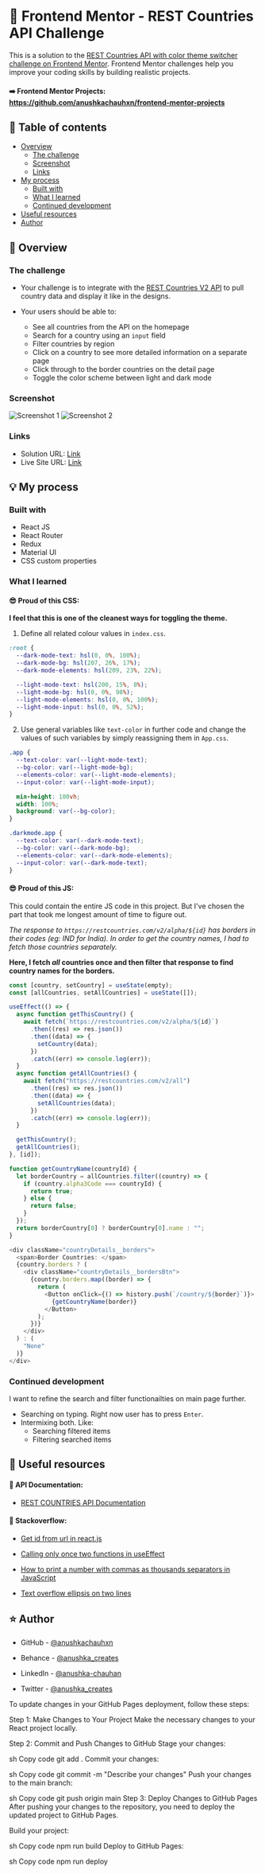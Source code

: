 # 🎯 Frontend Mentor - REST Countries API Challenge

This is a solution to the [REST Countries API with color theme switcher challenge on Frontend Mentor](https://www.frontendmentor.io/challenges/rest-countries-api-with-color-theme-switcher-5cacc469fec04111f7b848ca). Frontend Mentor challenges help you improve your coding skills by building realistic projects.

#### ➡️ Frontend Mentor Projects: https://github.com/anushkachauhxn/frontend-mentor-projects

## 📜 Table of contents

- [Overview](#overview)
  - [The challenge](#the-challenge)
  - [Screenshot](#screenshot)
  - [Links](#links)
- [My process](#my-process)
  - [Built with](#built-with)
  - [What I learned](#what-i-learned)
  - [Continued development](#continued-development)
- [Useful resources](#useful-resources)
- [Author](#author)

## 📝 Overview

### The challenge

- Your challenge is to integrate with the [REST Countries V2 API](https://restcountries.com/#api-endpoints-v2) to pull country data and display it like in the designs.

- Your users should be able to:
  - See all countries from the API on the homepage
  - Search for a country using an `input` field
  - Filter countries by region
  - Click on a country to see more detailed information on a separate page
  - Click through to the border countries on the detail page
  - Toggle the color scheme between light and dark mode

### Screenshot

<img src="https://user-images.githubusercontent.com/59930625/151432133-e3d8e53c-c0ff-4716-b71a-cb08856a45de.png" alt="Screenshot 1">
<img src="https://user-images.githubusercontent.com/59930625/151432125-4300ddd7-2c0d-400f-97db-de7c2d088f07.png" alt="Screenshot 2">

### Links

- Solution URL: [Link](https://github.com/anushkachauhxn/fm-rest-countries-api)
- Live Site URL: [Link](https://anushkachauhxn.github.io/fm-rest-countries-api/)

## 💡 My process

### Built with

- React JS
- React Router
- Redux
- Material UI
- CSS custom properties

### What I learned

#### 😎 Proud of this CSS:

**I feel that this is one of the cleanest ways for toggling the theme.**

1. Define all related colour values in `index.css`.

```css
:root {
  --dark-mode-text: hsl(0, 0%, 100%);
  --dark-mode-bg: hsl(207, 26%, 17%);
  --dark-mode-elements: hsl(209, 23%, 22%);

  --light-mode-text: hsl(200, 15%, 8%);
  --light-mode-bg: hsl(0, 0%, 98%);
  --light-mode-elements: hsl(0, 0%, 100%);
  --light-mode-input: hsl(0, 0%, 52%);
}
```

2. Use general variables like `text-color` in further code and change the values of such variables by simply reassigning them in `App.css`.

```css
.app {
  --text-color: var(--light-mode-text);
  --bg-color: var(--light-mode-bg);
  --elements-color: var(--light-mode-elements);
  --input-color: var(--light-mode-input);

  min-height: 100vh;
  width: 100%;
  background: var(--bg-color);
}

.darkmode.app {
  --text-color: var(--dark-mode-text);
  --bg-color: var(--dark-mode-bg);
  --elements-color: var(--dark-mode-elements);
  --input-color: var(--dark-mode-text);
}
```

#### 😎 Proud of this JS:

This could contain the entire JS code in this project. But I've chosen the part that took me longest amount of time to figure out.

_The response to `https://restcountries.com/v2/alpha/${id}` has borders in their codes (eg: IND for India). In order to get the country names, I had to fetch those countries separately._

**Here, I fetch _all_ countries once and then filter that response to find country names for the borders.**

```js
const [country, setCountry] = useState(empty);
const [allCountries, setAllCountries] = useState([]);

useEffect(() => {
  async function getThisCountry() {
    await fetch(`https://restcountries.com/v2/alpha/${id}`)
      .then((res) => res.json())
      .then((data) => {
        setCountry(data);
      })
      .catch((err) => console.log(err));
  }
  async function getAllCountries() {
    await fetch("https://restcountries.com/v2/all")
      .then((res) => res.json())
      .then((data) => {
        setAllCountries(data);
      })
      .catch((err) => console.log(err));
  }

  getThisCountry();
  getAllCountries();
}, [id]);

function getCountryName(countryId) {
  let borderCountry = allCountries.filter((country) => {
    if (country.alpha3Code === countryId) {
      return true;
    } else {
      return false;
    }
  });
  return borderCountry[0] ? borderCountry[0].name : "";
}
```

```js
<div className="countryDetails__borders">
  <span>Border Countries: </span>
  {country.borders ? (
    <div className="countryDetails__bordersBtn">
      {country.borders.map((border) => {
        return (
          <Button onClick={() => history.push(`/country/${border}`)}>
            {getCountryName(border)}
          </Button>
        );
      })}
    </div>
  ) : (
    "None"
  )}
</div>
```

### Continued development

I want to refine the search and filter functionailties on main page further.

- Searching on typing. Right now user has to press `Enter`.
- Intermixing both. Like:
  - Searching filtered items
  - Filtering searched items

## 🔎 Useful resources

#### 📙 API Documentation:

- [REST COUNTRIES API Documentation](https://restcountries.com/#api-endpoints-v2)

#### 🧩 Stackoverflow:

- [Get id from url in react.js](https://stackoverflow.com/a/64238645/12302691)

- [Calling only once two functions in useEffect](https://stackoverflow.com/a/61577142/12302691)

- [How to print a number with commas as thousands separators in JavaScript](https://stackoverflow.com/a/2901298/12302691)

- [Text overflow ellipsis on two lines](https://stackoverflow.com/a/34559614/12302691)

## ⭐ Author

- GitHub - [@anushkachauhxn](https://github.com/anushkachauhxn)
- Behance - [@anushka_creates](https://www.behance.net/anushka_creates)

- LinkedIn - [@anushka-chauhan](https://www.linkedin.com/in/anushka-chauhan)
- Twitter - [@anushka_creates](https://twitter.com/anushka_creates)

















To update changes in your GitHub Pages deployment, follow these steps:

Step 1: Make Changes to Your Project
Make the necessary changes to your React project locally.

Step 2: Commit and Push Changes to GitHub
Stage your changes:

sh
Copy code
git add .
Commit your changes:

sh
Copy code
git commit -m "Describe your changes"
Push your changes to the main branch:

sh
Copy code
git push origin main
Step 3: Deploy Changes to GitHub Pages
After pushing your changes to the repository, you need to deploy the updated project to GitHub Pages.

Build your project:

sh
Copy code
npm run build
Deploy to GitHub Pages:

sh
Copy code
npm run deploy
